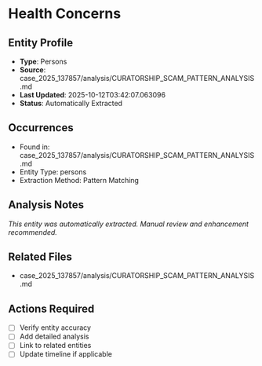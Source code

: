 # Health Concerns

## Entity Profile
- **Type**: Persons
- **Source**: case_2025_137857/analysis/CURATORSHIP_SCAM_PATTERN_ANALYSIS.md
- **Last Updated**: 2025-10-12T03:42:07.063096
- **Status**: Automatically Extracted

## Occurrences
- Found in: case_2025_137857/analysis/CURATORSHIP_SCAM_PATTERN_ANALYSIS.md
- Entity Type: persons
- Extraction Method: Pattern Matching

## Analysis Notes
*This entity was automatically extracted. Manual review and enhancement recommended.*

## Related Files
- case_2025_137857/analysis/CURATORSHIP_SCAM_PATTERN_ANALYSIS.md

## Actions Required
- [ ] Verify entity accuracy
- [ ] Add detailed analysis
- [ ] Link to related entities
- [ ] Update timeline if applicable
